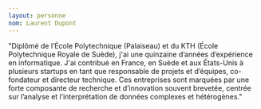 ```yaml
---
layout: personne
nom: Laurent Dupont
---
```


"Diplômé de l’École Polytechnique (Palaiseau) et du KTH (École
Polytechnique Royale de Suède), j'ai une quinzaine d’années
d’expérience en informatique. J'ai contribué en France, en Suède et
aux États-Unis à plusieurs startups en tant que responsable de projets
et d’équipes, co-fondateur et directeur technique. Ces entreprises
sont marquées par une forte composante de recherche et d’innovation
souvent brevetée, centrée sur l’analyse et l’interprétation de données
complexes et hétérogènes."